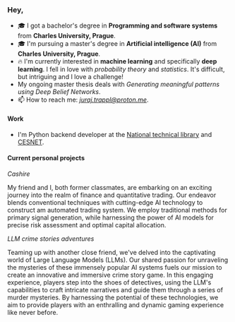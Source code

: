 ### Hey, 

- 🎓 I got a bachelor's degree in **Programming and software systems** from **Charles University, Prague**.
- 🎓 I'm pursuing a master's degree in **Artificial intelligence (AI)** from **Charles University, Prague**.
- 🔥 I'm currently interested in **machine learning** and specifically **deep learning**. I fell in love with *probability theory* and *statistics*. It's difficult, but intriguing and I love a challenge!
- My ongoing master thesis deals with *Generating meaningful patterns using Deep Belief Networks*.
- 📫 How to reach me: *juraj.trappl@proton.me*.

#### Work

- I'm Python backend developer at the [National technical library](https://www.techlib.cz/en/) and [CESNET](https://www.cesnet.cz/?lang=en).

#### Current personal projects

*Cashire*

My friend and I, both former classmates, are embarking on an exciting journey into the realm of finance and quantitative trading. Our endeavor blends conventional techniques with cutting-edge AI technology to construct am automated trading system. We employ traditional methods for primary signal generation, while harnessing the power of AI models for precise risk assessment and optimal capital allocation.

*LLM crime stories adventures*

Teaming up with another close friend, we've delved into the captivating world of Large Language Models (LLMs). Our shared passion for unraveling the mysteries of these immensely popular AI systems fuels our mission to create an innovative and immersive crime story game. In this engaging experience, players step into the shoes of detectives, using the LLM's capabilities to craft intricate narratives and guide them through a series of murder mysteries. By harnessing the potential of these technologies, we aim to provide players with an enthralling and dynamic gaming experience like never before.
